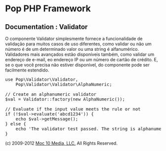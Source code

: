 Pop PHP Framework
=================

Documentation : Validator
-------------------------

O componente Validator simplesmente fornece a funcionalidade de validação para muitos casos de uso diferentes, como validar ou não um número é de um determinado valor ou uma string é alfanumérico. Validadores mais avançados estão disponíveis também, como validar um endereço de e-mail, eo endereço IP ou um número de cartão de crédito. E, se o que você precisa não estiver disponível, do componente pode ser facilmente estendido.


<pre>
use Pop\Validator\Validator,
    Pop\Validator\Validator\AlphaNumeric;

// Create an alphanumeric validator
$val = Validator::factory(new AlphaNumeric());

// Evaluate if the input value meets the rule or not
if (!$val->evaluate('abcd1234')) {
    echo $val->getMessage();
} else {
    echo 'The validator test passed. The string is alphanumeric.';
}
</pre>

(c) 2009-2012 [Moc 10 Media, LLC.](http://www.moc10media.com) All Rights Reserved.
